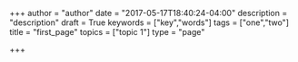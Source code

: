 +++
author = "author"
date = "2017-05-17T18:40:24-04:00"
description = "description"
draft = True
keywords = ["key","words"]
tags = ["one","two"]
title = "first_page"
topics = ["topic 1"]
type = "page"

+++
